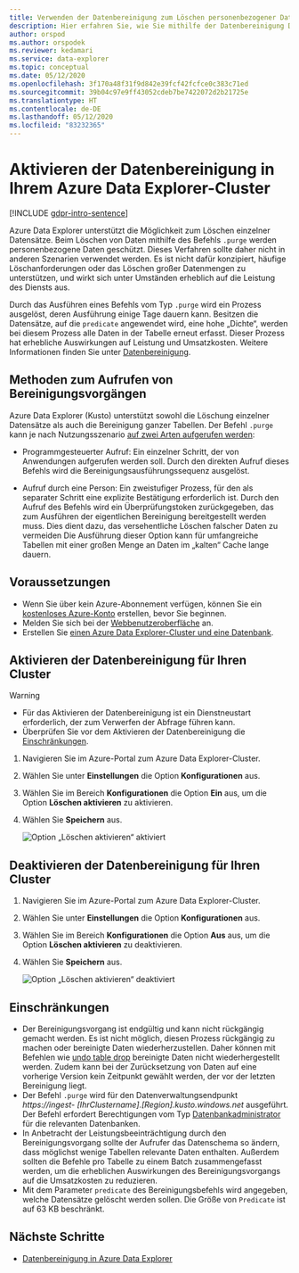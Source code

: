 ```yaml
---
title: Verwenden der Datenbereinigung zum Löschen personenbezogener Daten von Geräten oder aus Diensten in Azure Data Explorer
description: Hier erfahren Sie, wie Sie mithilfe der Datenbereinigung Daten in Azure Data Explorer bereinigen (löschen).
author: orspod
ms.author: orspodek
ms.reviewer: kedamari
ms.service: data-explorer
ms.topic: conceptual
ms.date: 05/12/2020
ms.openlocfilehash: 3f170a48f31f9d842e39fcf42fcfce0c383c71ed
ms.sourcegitcommit: 39b04c97e9ff43052cdeb7be7422072d2b21725e
ms.translationtype: HT
ms.contentlocale: de-DE
ms.lasthandoff: 05/12/2020
ms.locfileid: "83232365"
---
```

# <a name="enable-data-purge-on-your-azure-data-explorer-cluster"></a>Aktivieren der Datenbereinigung in Ihrem Azure Data Explorer-Cluster

[!INCLUDE [gdpr-intro-sentence](includes/gdpr-intro-sentence.md)]

Azure Data Explorer unterstützt die Möglichkeit zum Löschen einzelner Datensätze. Beim Löschen von Daten mithilfe des Befehls `.purge` werden personenbezogene Daten geschützt. Dieses Verfahren sollte daher nicht in anderen Szenarien verwendet werden. Es ist nicht dafür konzipiert, häufige Löschanforderungen oder das Löschen großer Datenmengen zu unterstützen, und wirkt sich unter Umständen erheblich auf die Leistung des Diensts aus.

Durch das Ausführen eines Befehls vom Typ `.purge` wird ein Prozess ausgelöst, deren Ausführung einige Tage dauern kann. Besitzen die Datensätze, auf die `predicate` angewendet wird, eine hohe „Dichte“, werden bei diesem Prozess alle Daten in der Tabelle erneut erfasst. Dieser Prozess hat erhebliche Auswirkungen auf Leistung und Umsatzkosten. Weitere Informationen finden Sie unter [Datenbereinigung](kusto/concepts/data-purge.md).

## <a name="methods-of-invoking-purge-operations"></a>Methoden zum Aufrufen von Bereinigungsvorgängen 

Azure Data Explorer (Kusto) unterstützt sowohl die Löschung einzelner Datensätze als auch die Bereinigung ganzer Tabellen. Der Befehl `.purge` kann je nach Nutzungsszenario [auf zwei Arten aufgerufen werden](kusto/concepts/data-purge.md#purge-table-tablename-records-command):

* Programmgesteuerter Aufruf: Ein einzelner Schritt, der von Anwendungen aufgerufen werden soll. Durch den direkten Aufruf dieses Befehls wird die Bereinigungsausführungssequenz ausgelöst.

* Aufruf durch eine Person: Ein zweistufiger Prozess, für den als separater Schritt eine explizite Bestätigung erforderlich ist. Durch den Aufruf des Befehls wird ein Überprüfungstoken zurückgegeben, das zum Ausführen der eigentlichen Bereinigung bereitgestellt werden muss. Dies dient dazu, das versehentliche Löschen falscher Daten zu vermeiden Die Ausführung dieser Option kann für umfangreiche Tabellen mit einer großen Menge an Daten im „kalten“ Cache lange dauern. 

## <a name="prerequisites"></a>Voraussetzungen

* Wenn Sie über kein Azure-Abonnement verfügen, können Sie ein [kostenloses Azure-Konto](https://azure.microsoft.com/free/) erstellen, bevor Sie beginnen.
* Melden Sie sich bei der [Webbenutzeroberfläche](https://dataexplorer.azure.com/) an.
* Erstellen Sie [einen Azure Data Explorer-Cluster und eine Datenbank](create-cluster-database-portal.md).

## <a name="enable-data-purge-on-your-cluster"></a>Aktivieren der Datenbereinigung für Ihren Cluster

> [!WARNING]
> * Für das Aktivieren der Datenbereinigung ist ein Dienstneustart erforderlich, der zum Verwerfen der Abfrage führen kann.
> * Überprüfen Sie vor dem Aktivieren der Datenbereinigung die [Einschränkungen](#limitations).

1. Navigieren Sie im Azure-Portal zum Azure Data Explorer-Cluster. 
1. Wählen Sie unter **Einstellungen** die Option **Konfigurationen** aus. 
1. Wählen Sie im Bereich **Konfigurationen** die Option **Ein** aus, um die Option **Löschen aktivieren** zu aktivieren.
1. Wählen Sie **Speichern** aus.
 
    ![Option „Löschen aktivieren“ aktiviert](media/data-purge-portal/enable-purge-on.png)

## <a name="disable-data-purge-on-your-cluster"></a>Deaktivieren der Datenbereinigung für Ihren Cluster

1. Navigieren Sie im Azure-Portal zum Azure Data Explorer-Cluster. 
1. Wählen Sie unter **Einstellungen** die Option **Konfigurationen** aus. 
1. Wählen Sie im Bereich **Konfigurationen** die Option **Aus** aus, um die Option **Löschen aktivieren** zu deaktivieren.
1. Wählen Sie **Speichern** aus.

    ![Option „Löschen aktivieren“ deaktiviert](media/data-purge-portal/enable-purge-off.png)

## <a name="limitations"></a>Einschränkungen

* Der Bereinigungsvorgang ist endgültig und kann nicht rückgängig gemacht werden. Es ist nicht möglich, diesen Prozess rückgängig zu machen oder bereinigte Daten wiederherzustellen. Daher können mit Befehlen wie [undo table drop](kusto/management/undo-drop-table-command.md) bereinigte Daten nicht wiederhergestellt werden. Zudem kann bei der Zurücksetzung von Daten auf eine vorherige Version kein Zeitpunkt gewählt werden, der vor der letzten Bereinigung liegt.
* Der Befehl `.purge` wird für den Datenverwaltungsendpunkt *https://ingest- [IhrClustername].[Region].kusto.windows.net* ausgeführt. Der Befehl erfordert Berechtigungen vom Typ [Datenbankadministrator](kusto/management/access-control/role-based-authorization.md) für die relevanten Datenbanken. 
* In Anbetracht der Leistungsbeeinträchtigung durch den Bereinigungsvorgang sollte der Aufrufer das Datenschema so ändern, dass möglichst wenige Tabellen relevante Daten enthalten. Außerdem sollten die Befehle pro Tabelle zu einem Batch zusammengefasst werden, um die erheblichen Auswirkungen des Bereinigungsvorgangs auf die Umsatzkosten zu reduzieren.
* Mit dem Parameter `predicate` des Bereinigungsbefehls wird angegeben, welche Datensätze gelöscht werden sollen. Die Größe von `Predicate` ist auf 63 KB beschränkt. 

## <a name="next-steps"></a>Nächste Schritte

* [Datenbereinigung in Azure Data Explorer](kusto/concepts/data-purge.md)
